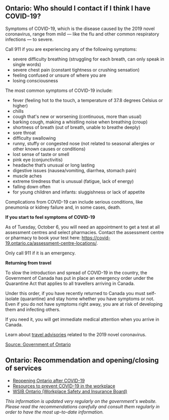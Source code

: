## Ontario: Who should I contact if I think I have COVID-19?

Symptoms of COVID-19, which is the disease caused by the 2019 novel coronavirus, range from mild — like the flu and other common respiratory infections — to severe.

Call 911 if you are experiencing any of the following symptoms:

- severe difficulty breathing (struggling for each breath, can only speak in single words)
- severe chest pain (constant tightness or crushing sensation)
- feeling confused or unsure of where you are
- losing consciousness

The most common symptoms of COVID-19 include:

- fever (feeling hot to the touch, a temperature of 37.8 degrees Celsius or higher)
- chills
- cough that's new or worsening (continuous, more than usual)
- barking cough, making a whistling noise when breathing (croup)
- shortness of breath (out of breath, unable to breathe deeply)
- sore throat
- difficulty swallowing
- runny, stuffy or congested nose (not related to seasonal allergies or other known causes or conditions)
- lost sense of taste or smell
- pink eye (conjunctivitis)
- headache that’s unusual or long lasting
- digestive issues (nausea/vomiting, diarrhea, stomach pain)
- muscle aches
- extreme tiredness that is unusual (fatigue, lack of energy)
- falling down often
- for young children and infants: sluggishness or lack of appetite

Complications from COVID-19 can include serious conditions, like pneumonia or kidney failure and, in some cases, death.

**If you start to feel symptoms of COVID-19**

As of Tuesday, October 6, you will need an appointment to get a test at all assessment centres and select pharmacies. Contact the assessment centre or pharmacy to book your test here: https://covid-19.ontario.ca/assessment-centre-locations/.

Only call 911 if it is an emergency.

**Returning from travel**

To slow the introduction and spread of COVID-19 in the country, the Government of Canada has put in place an emergency order under the Quarantine Act that applies to all travellers arriving in Canada.

Under this order, if you have recently returned to Canada you must self-isolate (quarantine) and stay home whether you have symptoms or not. Even if you do not have symptoms right away, you are at risk of developing them and infecting others.

If you need it, you will get immediate medical attention when you arrive in Canada.

Learn about [travel advisories](https://travel.gc.ca/travelling/health-safety/travel-health-notices) related to the 2019 novel coronavirus.

[Source: Government of Ontario](https://www.ontario.ca/page/covid-19-stop-spread#section-0)

## Ontario: Recommendation and opening/closing of services

- [Reopening Ontario after COVID-19](https://www.ontario.ca/page/reopening-ontario-after-covid-19)
- [Resources to prevent COVID-19 in the workplace](https://www.ontario.ca/page/resources-prevent-covid-19-workplace)
- [WSIB Ontario (Workplace Safety and Insurance Board)](https://www.wsib.ca/en/novel-coronavirus-covid-19-update)

_This information is updated very regularly on the government's website. Please read the recommendations carefully and consult them regularly in order to have the most up-to-date information._
